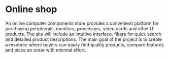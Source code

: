 # Online shop

An online computer components store provides a convenient platform for purchasing peripherals, monitors, processors, video cards and other IT products. The site will include an intuitive interface, filters for quick search and detailed product descriptions. The main goal of the project is to create a resource where buyers can easily find quality products, compare features and place an order with minimal effort.
